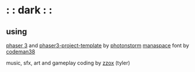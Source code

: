# : : dark : :

## using
[phaser 3](https://phaser.io/phaser3) and [phaser3-project-template](https://github.com/photonstorm/phaser3-project-template) by [photonstorm](https://github.com/photonstorm)
[manaspace​](https://www.dafont.com/manaspace.font) font by [codeman38​](https://www.zone38.net)

music, sfx, art and gameplay coding by [zzox​](https://twitter.com/zzo__x) (tyler)
